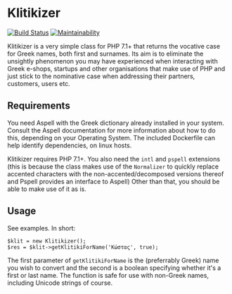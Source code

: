 # Klitikizer

[![Build Status](https://travis-ci.org/cosmix/klitikizer.svg?branch=develop)](https://travis-ci.org/cosmix/klitikizer)
[![Maintainability](https://api.codeclimate.com/v1/badges/a569882bbc173010655f/maintainability)](https://codeclimate.com/github/cosmix/klitikizer/maintainability)

Klitikizer is a very simple class for PHP 7.1+ that returns the vocative case for Greek names, both first and surnames. Its aim is to eliminate the unsightly phenomenon you may have experienced when interacting with Greek e-shops, startups and other organisations that make use of PHP and just stick to the nominative case when addressing their partners, customers, users etc.

## Requirements

You need Aspell with the Greek dictionary already installed in your system. Consult the Aspell documentation for more information about how to do this, depending on your Operating System. The included Dockerfile can help identify dependencies, on linux hosts.

Klitikizer requires PHP 7.1+. You also need the `intl` and `pspell` extensions (this is because the class makes use of the `Normalizer` to quickly replace accented characters with the non-accented/decomposed versions thereof and Pspell provides an interface to Aspell) Other than that, you should be able to make use of it as is.

## Usage

See examples. In short:

```
$klit = new Klitikizer();
$res = $klit->getKlitikiForName('Κώστας', true);
```

The first parameter of `getKlitikiForName` is the (preferrably Greek) name you wish to convert and the second is a boolean specifying whether it's a first or last name. The function is safe for use with non-Greek names, including Unicode strings of course.
